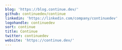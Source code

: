 ```yaml
---
blog: 'https://blog.continue.dev/'
github: continuedev/continue
linkedin: 'https://linkedin.com/company/continuedev'
logohandle: continuedev
sort: continue
title: Continue
twitter: continuedev
website: 'https://continue.dev/'
---
```

